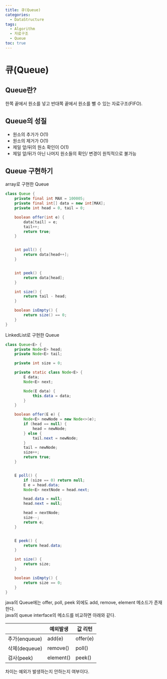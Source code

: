 ```yaml
---
title: 큐(Queue)
categories:
  - DataStructure
tags:
  - Algorithm
  - 자료구조
  - Queue
toc: true
---
```


# 큐(Queue)

## Queue란?
한쪽 끝에서 원소를 넣고 반대쪽 끝에서 원소를 뺄 수 있는 자료구조(FIFO).  


## Queue의 성질
- 원소의 추가가 O(1)
- 원소의 제거가 O(1)
- 제일 앞/뒤의 원소 확인이 O(1)
- 제일 앞/뒤가 아닌 나머지 원소들의 확인/ 변경이 원칙적으로 불가능


## Queue 구현하기
array로 구현한 Queue
```java
class Queue {
    private final int MAX = 100005;
    private final int[] data = new int[MAX];
    private int head = 0, tail = 0;

    boolean offer(int e) {
        data[tail] = e;
        tail++;
        return true;
    }


    int poll() {
        return data[head++];
    }


    int peek() {
        return data[head];
    }

    int size() {
        return tail - head;
    }

    boolean isEmpty() {
        return size() == 0;
    }
}
```

LinkedList로 구현한 Queue
```java
class Queue<E> {
    private Node<E> head;
    private Node<E> tail;

    private int size = 0;

    private static class Node<E> {
        E data;
        Node<E> next;

        Node(E data) {
            this.data = data;
        }
    }

    boolean offer(E e) {
        Node<E> newNode = new Node<>(e);
        if (head == null) {
            head = newNode;
        } else {
            tail.next = newNode;
        }
        tail = newNode;
        size++;
        return true;
    }


    E poll() {
        if (size == 0) return null;
        E e = head.data;
        Node<E> nextNode = head.next;

        head.data = null;
        head.next = null;

        head = nextNode;
        size--;
        return e;
    }


    E peek() {
        return head.data;
    }

    int size() {
        return size;
    }

    boolean isEmpty() {
        return size == 0;
    }
}
```

java의 Queue에는 offer, poll, peek 외에도 add, remove, element 메소드가 존재한다.  
java의 queue interface의 메소드를 비교하면 아래와 같다.  

| | 예외발생| 값 리턴 |
|---|----|-----|
|추가(enqueue)| add(e)| offer(e)|
|삭제(dequeue)| remove()|poll()|
|검사(peek)| element()|peek()|

차이는 예외가 발생하는지 안하는지 여부이다.  